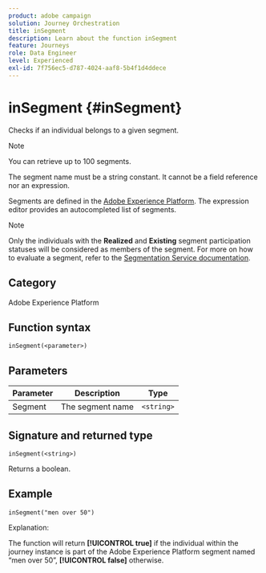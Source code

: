 ```yaml
---
product: adobe campaign
solution: Journey Orchestration
title: inSegment
description: Learn about the function inSegment
feature: Journeys
role: Data Engineer
level: Experienced
exl-id: 7f756ec5-d787-4024-aaf8-5b4f1d4ddece
---
```

# inSegment {#inSegment}

Checks if an individual belongs to a given segment.

>[!NOTE]
>
>You can retrieve up to 100 segments.

The segment name must be a string constant. It cannot be a field reference nor an expression.

Segments are defined in the [Adobe Experience Platform](https://platform.adobe.com/segment/overview). The expression editor provides an autocompleted list of segments.

>[!NOTE]
>
>Only the individuals with the **Realized** and **Existing** segment participation statuses will be considered as members of the segment. For more on how to evaluate a segment, refer to the [Segmentation Service documentation](https://experienceleague.adobe.com/docs/experience-platform/segmentation/tutorials/evaluate-a-segment.html?lang=en#interpret-segment-results). 

## Category

Adobe Experience Platform

## Function syntax

`inSegment(<parameter>)`

## Parameters

|Parameter|Description|Type|
|--- |--- |--- |
|Segment|The segment name |`<string>`|

## Signature and returned type

`inSegment(<string>)`

Returns a boolean.

## Example

`inSegment("men over 50")`

Explanation:

The function will return **[!UICONTROL true]** if the individual within the journey instance is part of the Adobe Experience Platform segment named “men over 50”, **[!UICONTROL false]** otherwise.
